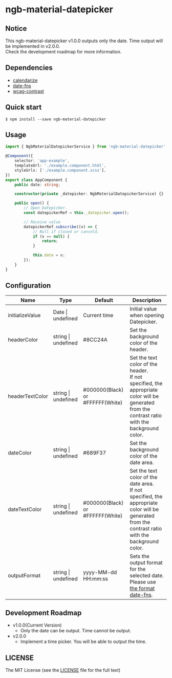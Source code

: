 # ngb-material-datepicker

## Notice

This ngb-material-datepicker v1.0.0 outputs only the date. Time output will be implemented in v2.0.0.  
Check the development roadmap for more information.

## Dependencies

-   [calendarize](https://github.com/lukeed/calendarize)
-   [date-fns](https://github.com/date-fns/date-fns)
-   [wcag-contrast](https://github.com/tmcw/wcag-contrast)

## Quick start

```shell
$ npm install --save ngb-material-datepicker
```

## Usage

```typescript
import { NgbMaterialDatepickerService } from 'ngb-material-datepicker';

@Component({
    selector: 'app-example',
    templateUrl: './example.component.html',
    styleUrls: ['./example.component.scss'],
})
export class AppComponent {
    public date: string;

    constructor(private _datepicker: NgbMaterialDatepickerService) {}

    public open() {
        // Open Datepicker.
        const datepickerRef = this._datepicker.open();

        // Receive value
        datepickerRef.subscribe((v) => {
            // Null if closed or canceld.
            if (v == null) {
                return;
            }

            this.date = v;
        });
    }
}
```

## Configuration

| Name            | Type                    | Default                          | Description                                                                                                                                           |
| --------------- | ----------------------- | -------------------------------- | ----------------------------------------------------------------------------------------------------------------------------------------------------- |
| initializeValue | Date &#124; undefined   | Current time                     | Initial value when opening Datepicker.                                                                                                                |
| headerColor     | string &#124; undefined | #8CC24A                          | Set the background color of the header.                                                                                                               |
| headerTextColor | string &#124; undefined | #000000(Black) or #FFFFFF(White) | Set the text color of the header. <br>If not specified, the appropriate color will be generated from the contrast ratio with the background color.    |
| dateColor       | string &#124; undefined | #689F37                          | Set the background color of the date area.                                                                                                            |
| dateTextColor   | string &#124; undefined | #000000(Black) or #FFFFFF(White) | Set the text color of the date area. <br>If not specified, the appropriate color will be generated from the contrast ratio with the background color. |
| outputFormat    | string &#124; undefined | yyyy-MM-dd HH:mm:ss              | Sets the output format for the selected date. Please use [the format date-fns](https://date-fns.org/v2.21.2/docs/format).                             |

## Development Roadmap

-   v1.0.0(Current Version)
    -   Only the date can be output. Time cannot be output.
-   v2.0.0
    -   Implement a time picker. You will be able to output the time.

## LICENSE

The MIT License (see the [LICENSE](https://github.com/m-Suda/ngb-material-datepicker/blob/master/LICENSE) file for the full text)
